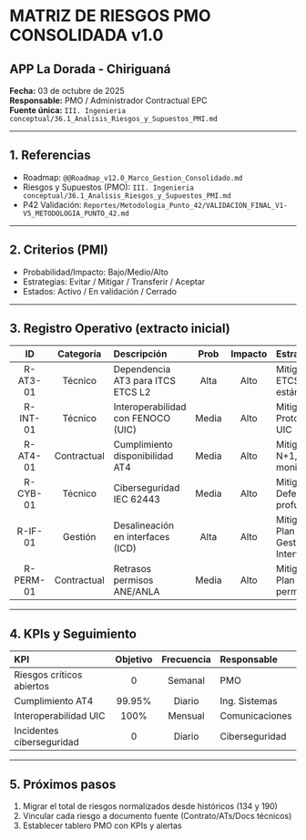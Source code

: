 # MATRIZ DE RIESGOS PMO CONSOLIDADA v1.0
## APP La Dorada - Chiriguaná

**Fecha:** 03 de octubre de 2025  
**Responsable:** PMO / Administrador Contractual EPC  
**Fuente única:** `III. Ingenieria conceptual/36.1_Analisis_Riesgos_y_Supuestos_PMI.md`

---

## 1. Referencias
- Roadmap: `@@Roadmap_v12.0_Marco_Gestion_Consolidado.md`
- Riesgos y Supuestos (PMO): `III. Ingenieria conceptual/36.1_Analisis_Riesgos_y_Supuestos_PMI.md`
- P42 Validación: `Reportes/Metodologia_Punto_42/VALIDACION_FINAL_V1-V5_METODOLOGIA_PUNTO_42.md`

---

## 2. Criterios (PMI)
- Probabilidad/Impacto: Bajo/Medio/Alto  
- Estrategias: Evitar / Mitigar / Transferir / Aceptar  
- Estados: Activo / En validación / Cerrado

---

## 3. Registro Operativo (extracto inicial)
| ID | Categoría | Descripción | Prob | Impacto | Estrategia | Responsable | Estado | Fuente |
|:--:|:--:|:---|:---:|:---:|:---|:---|:---:|:---|
| R-AT3-01 | Técnico | Dependencia AT3 para ITCS ETCS L2 | Alta | Alto | Mitigar: ETCS L2 estándar | Ing. Sistemas | Activo | P42 / Docs ITCS |
| R-INT-01 | Técnico | Interoperabilidad con FENOCO (UIC) | Media | Alto | Mitigar: Protocolos UIC | Comunicaciones | Activo | P42 / Interfaces |
| R-AT4-01 | Contractual | Cumplimiento disponibilidad AT4 | Media | Alto | Mitigar: N+1, monitoreo | Ing. Sistemas | Activo | AT4 / P42 |
| R-CYB-01 | Técnico | Ciberseguridad IEC 62443 | Media | Alto | Mitigar: Defensa en profundidad | Ciberseguridad | Activo | VII.2.11 |
| R-IF-01 | Gestión | Desalineación en interfaces (ICD) | Alta | Alto | Mitigar: Plan Gestión Interfaces | PMO/Integración | Activo | 41. Interfaces |
| R-PERM-01 | Contractual | Retrasos permisos ANE/ANLA | Media | Alto | Mitigar: Plan de permisos | Gestor Permisos | Activo | 40. Permisos |

---

## 4. KPIs y Seguimiento
| KPI | Objetivo | Frecuencia | Responsable |
|:---|:---:|:---:|:---|
| Riesgos críticos abiertos | 0 | Semanal | PMO |
| Cumplimiento AT4 | 99.95% | Diario | Ing. Sistemas |
| Interoperabilidad UIC | 100% | Mensual | Comunicaciones |
| Incidentes ciberseguridad | 0 | Diario | Ciberseguridad |

---

## 5. Próximos pasos
1. Migrar el total de riesgos normalizados desde históricos (134 y 190)  
2. Vincular cada riesgo a documento fuente (Contrato/ATs/Docs técnicos)  
3. Establecer tablero PMO con KPIs y alertas
